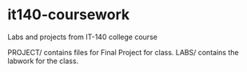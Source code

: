 # it140-coursework
Labs and projects from IT-140 college course

PROJECT/ contains files for Final Project for class.
LABS/ contains the labwork for the class.
